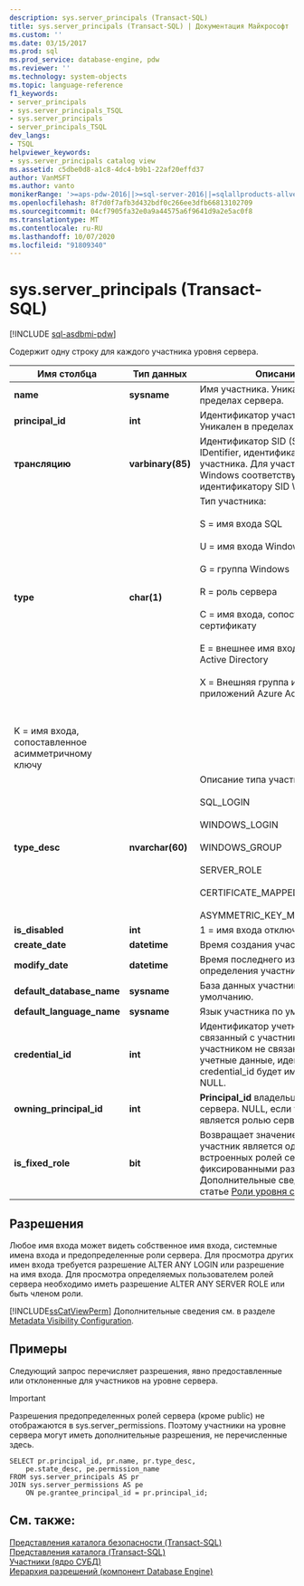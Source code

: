```yaml
---
description: sys.server_principals (Transact-SQL)
title: sys.server_principals (Transact-SQL) | Документация Майкрософт
ms.custom: ''
ms.date: 03/15/2017
ms.prod: sql
ms.prod_service: database-engine, pdw
ms.reviewer: ''
ms.technology: system-objects
ms.topic: language-reference
f1_keywords:
- server_principals
- sys.server_principals_TSQL
- sys.server_principals
- server_principals_TSQL
dev_langs:
- TSQL
helpviewer_keywords:
- sys.server_principals catalog view
ms.assetid: c5dbe0d8-a1c8-4dc4-b9b1-22af20effd37
author: VanMSFT
ms.author: vanto
monikerRange: '>=aps-pdw-2016||>=sql-server-2016||=sqlallproducts-allversions||>=sql-server-linux-2017||=azuresqldb-mi-current'
ms.openlocfilehash: 8f7d0f7afb3d432bdf0c266ee3dfb66813102709
ms.sourcegitcommit: 04cf7905fa32e0a9a44575a6f9641d9a2e5ac0f8
ms.translationtype: MT
ms.contentlocale: ru-RU
ms.lasthandoff: 10/07/2020
ms.locfileid: "91809340"
---
```

# <a name="sysserver_principals-transact-sql"></a>sys.server_principals (Transact-SQL)
[!INCLUDE [sql-asdbmi-pdw](../../includes/applies-to-version/sql-asdbmi-pdw.md)]

  Содержит одну строку для каждого участника уровня сервера.  
  
|Имя столбца|Тип данных|Описание|  
|-----------------|---------------|-----------------|  
|**name**|**sysname**|Имя участника. Уникален в пределах сервера.|  
|**principal_id**|**int**|Идентификатор участника. Уникален в пределах сервера.|  
|**трансляцию**|**varbinary(85)**|Идентификатор SID (Security-IDentifier, идентификатор защиты) участника. Для участника Windows соответствует идентификатору SID Windows.|  
|**type**|**char(1)**|Тип участника:<br /><br /> S = имя входа SQL<br /><br /> U = имя входа Windows<br /><br /> G = группа Windows<br /><br /> R = роль сервера<br /><br /> C = имя входа, сопоставленное сертификату<br /><br /> E = внешнее имя входа из Azure Active Directory<br /><br /> X = Внешняя группа из группы или приложений Azure Active Directory
<br /><br /> K = имя входа, сопоставленное асимметричному ключу|  
|**type_desc**|**nvarchar(60)**|Описание типа участника:<br /><br /> SQL_LOGIN<br /><br /> WINDOWS_LOGIN<br /><br /> WINDOWS_GROUP<br /><br /> SERVER_ROLE<br /><br /> CERTIFICATE_MAPPED_LOGIN<br /><br /> ASYMMETRIC_KEY_MAPPED_LOGIN|  
|**is_disabled**|**int**|1 = имя входа отключено.|  
|**create_date**|**datetime**|Время создания участника.|  
|**modify_date**|**datetime**|Время последнего изменения определения участника.|  
|**default_database_name**|**sysname**|База данных участника по умолчанию.|  
|**default_language_name**|**sysname**|Язык участника по умолчанию.|  
|**credential_id**|**int**|Идентификатор учетных данных, связанный с участником. Если с участником не связаны никакие учетные данные, идентификатор credential_id будет иметь значение NULL.|  
|**owning_principal_id**|**int**|**Principal_id** владельца роли сервера. NULL, если участник не является ролью сервера.|  
|**is_fixed_role**|**bit**|Возвращает значение 1, если участник является одной из встроенных ролей сервера с фиксированными разрешениями. Дополнительные сведения см. в статье [Роли уровня сервера](../../relational-databases/security/authentication-access/server-level-roles.md).|  
  
## <a name="permissions"></a>Разрешения  
 Любое имя входа может видеть собственное имя входа, системные имена входа и предопределенные роли сервера. Для просмотра других имен входа требуется разрешение ALTER ANY LOGIN или разрешение на имя входа. Для просмотра определяемых пользователем ролей сервера необходимо иметь разрешение ALTER ANY SERVER ROLE или быть членом роли.  
  
 [!INCLUDE[ssCatViewPerm](../../includes/sscatviewperm-md.md)] Дополнительные сведения см. в разделе [Metadata Visibility Configuration](../../relational-databases/security/metadata-visibility-configuration.md).  
  
## <a name="examples"></a>Примеры  
 Следующий запрос перечисляет разрешения, явно предоставленные или отклоненные для участников на уровне сервера.  
  
> [!IMPORTANT]  
>  Разрешения предопределенных ролей сервера (кроме public) не отображаются в sys.server_permissions. Поэтому участники на уровне сервера могут иметь дополнительные разрешения, не перечисленные здесь.  
  
```  
SELECT pr.principal_id, pr.name, pr.type_desc,   
    pe.state_desc, pe.permission_name   
FROM sys.server_principals AS pr   
JOIN sys.server_permissions AS pe   
    ON pe.grantee_principal_id = pr.principal_id;  
```  
  
## <a name="see-also"></a>См. также:  
 [Представления каталога безопасности (Transact-SQL)](../../relational-databases/system-catalog-views/security-catalog-views-transact-sql.md)   
 [Представления каталога (Transact-SQL)](../../relational-databases/system-catalog-views/catalog-views-transact-sql.md)   
 [Участники (ядро СУБД)](../../relational-databases/security/authentication-access/principals-database-engine.md)   
 [Иерархия разрешений (компонент Database Engine)](../../relational-databases/security/permissions-hierarchy-database-engine.md)  
  
  
